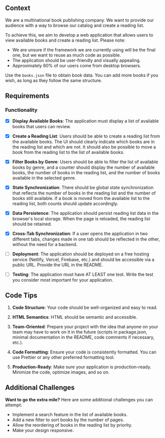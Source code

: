 ## Context

We are a multinational book publishing company. We want to provide our audience with a way to browse our catalog and create a reading list.

To achieve this, we aim to develop a web application that allows users to view available books and create a reading list. Please note:

- We are unsure if the framework we are currently using will be the final one, but we want to reuse as much code as possible.
- The application should be user-friendly and visually appealing.
- Approximately 80% of our users come from desktop browsers.

Use the `books.json` file to obtain book data. You can add more books if you wish, as long as they follow the same structure.

## Requirements

### Functionality

- [x] **Display Available Books**: The application must display a list of available books that users can review.

- [x] **Create a Reading List**: Users should be able to create a reading list from the available books. The UI should clearly indicate which books are in the reading list and which are not. It should also be possible to move a book from the reading list to the list of available books.

- [x] **Filter Books by Genre**: Users should be able to filter the list of available books by genre, and a counter should display the number of available books, the number of books in the reading list, and the number of books available in the selected genre.

- [x] **State Synchronization**: There should be global state synchronization that reflects the number of books in the reading list and the number of books still available. If a book is moved from the available list to the reading list, both counts should update accordingly.

- [x] **Data Persistence**: The application should persist reading list data in the browser's local storage. When the page is reloaded, the reading list should be retained.

- [x] **Cross-Tab Synchronization**: If a user opens the application in two different tabs, changes made in one tab should be reflected in the other, without the need for a backend.

- [ ] **Deployment**: The application should be deployed on a free hosting service (Netlify, Vercel, Firebase, etc.) and should be accessible via a public URL. Provide the URL in the README.

- [ ] **Testing**: The application must have AT LEAST one test. Write the test you consider most important for your application.

## Code Tips

1. **Code Structure**: Your code should be well-organized and easy to read.

2. **HTML Semantics**: HTML should be semantic and accessible.

3. **Team-Oriented**: Prepare your project with the idea that anyone on your team may have to work on it in the future (scripts in package.json, minimal documentation in the README, code comments if necessary, etc.).

4. **Code Formatting**: Ensure your code is consistently formatted. You can use Prettier or any other preferred formatting tool.

5. **Production-Ready**: Make sure your application is production-ready. Minimize the code, optimize images, and so on.

## Additional Challenges

**Want to go the extra mile?** Here are some additional challenges you can attempt:

- Implement a search feature in the list of available books.
- Add a new filter to sort books by the number of pages.
- Allow the reordering of books in the reading list by priority.
- Make your design responsive.


